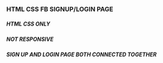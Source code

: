 ### HTML CSS FB SIGNUP/LOGIN PAGE

 ##### HTML CSS ONLY
 ##### NOT RESPONSIVE
 ##### SIGN UP AND LOGIN PAGE BOTH CONNECTED TOGETHER